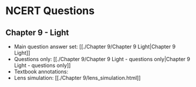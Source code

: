 # NCERT Questions

## Chapter 9 - Light
- Main question answer set: [[./Chapter 9/Chapter 9 Light|Chapter 9 Light]]
- Questions only: [[./Chapter 9/Chapter 9 Light - questions only|Chapter 9 Light - questions only]]
- Textbook annotations: 
- Lens simulation: [[./Chapter 9/lens_simulation.html]]
